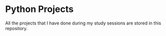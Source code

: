 # Python Projects

All the projects that I have done during my study sessions are stored in this repository.
